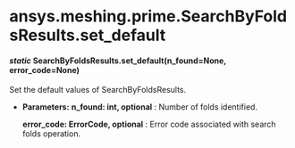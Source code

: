 # ansys.meshing.prime.SearchByFoldsResults.set_default

#### *static* SearchByFoldsResults.set_default(n_found=None, error_code=None)

Set the default values of SearchByFoldsResults.

* **Parameters:**
  **n_found: int, optional**
  : Number of folds identified.

  **error_code: ErrorCode, optional**
  : Error code associated with search folds operation.

<!-- !! processed by numpydoc !! -->
